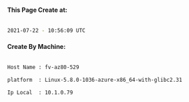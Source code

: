 
   
#### This Page Create at:

```bash

2021-07-22 - 10:56:09 UTC

```

#### Create By Machine:

```bash

Host Name : fv-az80-529

platform  : Linux-5.8.0-1036-azure-x86_64-with-glibc2.31

Ip Local  : 10.1.0.79

```

